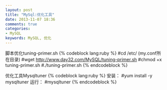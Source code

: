 ```yaml
---
layout: post
title: "MySql:优化工具"
date: 2013-11-07 18:36
comments: true
categories: 
- MySQL
keywords: MySQL, 优化
---
```


脚本优化tuning-primer.sh
{% codeblock lang:ruby %}
#cd /etc/   (my.conf所在目录)
#wget http://www.day32.com/MySQL/tuning-primer.sh
#chmod +x tuning-primer.sh
#./tuning-primer.sh
{% endcodeblock %}
 
优化工具Mysqltuner
{% codeblock lang:ruby %}
安装：
#yum install -y mysqltuner
运行：
#mysqltuner
{% endcodeblock %}
